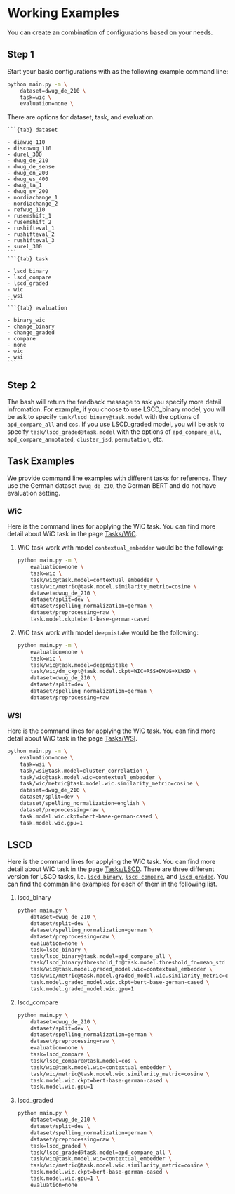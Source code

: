 # Working Examples

You can create an combination of configurations based on your needs.

## Step 1

Start your basic configurations with as the following example command line:

```sh
python main.py -m \
    dataset=dwug_de_210 \
    task=wic \
    evaluation=none \
```

There are options for dataset, task, and evaluation.

````{tabs}
```{tab} dataset

- diawug_110
- discowug_110
- durel_300
- dwug_de_210
- dwug_de_sense
- dwug_en_200
- dwug_es_400
- dwug_la_1
- dwug_sv_200
- nordiachange_1
- nordiachange_2
- refwug_110
- rusemshift_1
- rusemshift_2
- rushifteval_1
- rushifteval_2
- rushifteval_3
- surel_300
```
```{tab} task

- lscd_binary
- lscd_compare
- lscd_graded
- wic
- wsi
```
```{tab} evaluation

- binary_wic
- change_binary
- change_graded
- compare
- none
- wic
- wsi
```
````

## Step 2

The bash will return the feedback message to ask you specify more detail infromation. For example, if you choose to use LSCD_binary model, you will be ask to specify `task/lscd_binary@task.model` with the options of `apd_compare_all` and `cos`. If you use LSCD_graded model, you will be ask to specify `task/lscd_graded@task.model` with the options of `apd_compare_all`, `apd_compare_annotated`, `cluster_jsd`, `permutation`, etc.

## Task Examples

We provide command line examples with different tasks for reference. They use the German dataset `dwug_de_210`, the German BERT and do not have evaluation setting.

### WiC

Here is the command lines for applying the WiC task. You can find more detail about WiC task in the page [Tasks/WiC](tasks/wic.md).

1. WiC task work with model `contextual_embedder` would be the following:

    ```sh
    python main.py -m \
        evaluation=none \
        task=wic \
        task/wic@task.model=contextual_embedder \
        task/wic/metric@task.model.similarity_metric=cosine \
        dataset=dwug_de_210 \
        dataset/split=dev \
        dataset/spelling_normalization=german \
        dataset/preprocessing=raw \
        task.model.ckpt=bert-base-german-cased
    ```

    <!-- 
    /mount/arbeitsdaten20/projekte/cik/users/kuan-yu/LSCDBenchmark/.venv/lib64/python3.10/site-packages/hydra/_internal/callbacks.py:26: UserWarning: Callback ResultCollector.on_multirun_end raised NotADirectoryError: [Errno 20] Not a directory: '/mount/arbeitsdaten20/projekte/cik/users/kuan-yu/LSCDBenchmark/multirun/2023-05-19/17-21-55/multirun.yaml/.hydra/config.yaml' 
      warnings.warn(
    ** the directory should be '.../hh-mm-ss/0/.hydra/config.yaml'
     -->

2. WiC task work with model `deepmistake` would be the following:

    ```sh
    python main.py -m \
        evaluation=none \
        task=wic \
        task/wic@task.model=deepmistake \
        task/wic/dm_ckpt@task.model.ckpt=WIC+RSS+DWUG+XLWSD \
        dataset=dwug_de_210 \
        dataset/split=dev \
        dataset/spelling_normalization=german \
        dataset/preprocessing=raw
    ```

    <!-- 
    task/wic/dm_ckpt@task.model.ckpt=
    WIC+RSS+DWUG+XLWSD (x)
    WIC_DWUG+XLWSD (x)
    WIC_RSS (x)
    first_concat (x)
    mean_dist_l1ndotn_CE (x)
    mean_dist_l1ndotn_MSE (x)
    -->

    <!-- 
    Error in call to target 'src.wic.deepmistake.Cache':
    AttributeError("'Cache' object has no attribute 'metadata'")
    full_key: task.model.cache
    -->

### WSI

Here is the command lines for applying the WiC task. You can find more detail about WiC task in the page [Tasks/WSI](tasks/wsi.md).

```sh
python main.py -m \
    evaluation=none \
    task=wsi \
    task/wsi@task.model=cluster_correlation \
    task/wic@task.model.wic=contextual_embedder \
    task/wic/metric@task.model.wic.similarity_metric=cosine \
    dataset=dwug_de_210 \
    dataset/split=dev \
    dataset/spelling_normalization=english \
    dataset/preprocessing=raw \
    task.model.wic.ckpt=bert-base-german-cased \
    task.model.wic.gpu=1
```

<!-- 
Traceback (most recent call last):
  File "/mount/arbeitsdaten20/projekte/cik/users/kuan-yu/LSCDBenchmark/src/wsi/model.py", line 35, in similarity_matrix
    similarity_matrix[i, j] = pairs_to_similarities[(use_1, use_2)]
KeyError: (Use(identifier='2532889X_1946-10-18_01_059.tcf.xml-2-15', grouping='2', context='Mit geheimnisvoller Miene flüsterten die von Michael Bohnen Entsandten jedem zu, daß heute eine Sensation zu erwarten sei.', target='Sensation', indices=(96, 105), pos='NN'), Use(identifier='2532889X_1946-10-18_01_059.tcf.xml-2-15', grouping='2', context='Mit geheimnisvoller Miene flüsterten die von Michael Bohnen Entsandten jedem zu, daß heute eine Sensation zu erwarten sei.', target='Sensation', indices=(96, 105), pos='NN'))

During handling of the above exception, another exception occurred:

Traceback (most recent call last):
  File "/mount/arbeitsdaten20/projekte/cik/users/kuan-yu/LSCDBenchmark/main.py", line 12, in main
    return run(*instantiate(config))
  File "/mount/arbeitsdaten20/projekte/cik/users/kuan-yu/LSCDBenchmark/src/utils/runner.py", line 121, in run
    predictions.update(dict(zip(ids, model.predict(uses))))
  File "/mount/arbeitsdaten20/projekte/cik/users/kuan-yu/LSCDBenchmark/src/wsi/correlation_clustering.py", line 22, in predict
    similarity_matrix = self.similarity_matrix(use_pairs)
  File "/mount/arbeitsdaten20/projekte/cik/users/kuan-yu/LSCDBenchmark/src/wsi/model.py", line 37, in similarity_matrix
    similarity_matrix[i, j] = pairs_to_similarities[(use_2, use_1)]
KeyError: (Use(identifier='2532889X_1946-10-18_01_059.tcf.xml-2-15', grouping='2', context='Mit geheimnisvoller Miene flüsterten die von Michael Bohnen Entsandten jedem zu, daß heute eine Sensation zu erwarten sei.', target='Sensation', indices=(96, 105), pos='NN'), Use(identifier='2532889X_1946-10-18_01_059.tcf.xml-2-15', grouping='2', context='Mit geheimnisvoller Miene flüsterten die von Michael Bohnen Entsandten jedem zu, daß heute eine Sensation zu erwarten sei.', target='Sensation', indices=(96, 105), pos='NN'))
 -->

## LSCD

Here is the command lines for applying the WiC task. You can find more detail about WiC task in the page [Tasks/LSCD](tasks/lscd.md). There are three different version for LSCD tasks, i.e. [`lscd_binary`](1.), [`lscd_compare`](2.), and [`lscd_graded`](3.). You can find the comman line examples for each of them in the following list.

1. lscd_binary

    ```sh
    python main.py \
        dataset=dwug_de_210 \
        dataset/split=dev \
        dataset/spelling_normalization=german \
        dataset/preprocessing=raw \
        evaluation=none \
        task=lscd_binary \
        task/lscd_binary@task.model=apd_compare_all \
        task/lscd_binary/threshold_fn@task.model.threshold_fn=mean_std \
        task/wic@task.model.graded_model.wic=contextual_embedder \
        task/wic/metric@task.model.graded_model.wic.similarity_metric=cosine \
        task.model.graded_model.wic.ckpt=bert-base-german-cased \
        task.model.graded_model.wic.gpu=1
    ```

2. lscd_compare

    ```sh
    python main.py \
        dataset=dwug_de_210 \
        dataset/split=dev \
        dataset/spelling_normalization=german \
        dataset/preprocessing=raw \
        evaluation=none \
        task=lscd_compare \
        task/lscd_compare@task.model=cos \
        task/wic@task.model.wic=contextual_embedder \
        task/wic/metric@task.model.wic.similarity_metric=cosine \
        task.model.wic.ckpt=bert-base-german-cased \
        task.model.wic.gpu=1
    ```

    <!-- 
    error with task/lscd_compare@task.model=apd_compare_all
    /mount/arbeitsdaten20/projekte/cik/users/kuan-yu/LSCDBenchmark/.venv/lib64/python3.10/site-packages/hydra/_internal/callbacks.py:26: UserWarning: Callback ResultCollector.on_run_end raised NotImplementedError: 
    warnings.warn(
    Error executing job with overrides: ['dataset=dwug_de_210', 'dataset/split=dev', 'dataset/spelling_normalization=german', 'dataset/preprocessing=raw', 'evaluation=none', 'task=lscd_compare', 'task/lscd_compare@task.model=apd_compare_all', 'task/wic@task.model.wic=contextual_embedder', 'task/wic/metric@task.model.wic.similarity_metric=cosine', 'task.model.wic.ckpt=bert-base-german-cased', 'task.model.wic.gpu=1']
    Error locating target 'src.lscd.ApdCompareAll', see chained exception above.
    full_key: task.model

    * error with task/lscd_compare@task.model=cos
    /mount/arbeitsdaten20/projekte/cik/users/kuan-yu/LSCDBenchmark/.venv/lib64/python3.10/site-packages/hydra/_internal/callbacks.py:26: UserWarning: Callback ResultCollector.on_run_end raised NotImplementedError: 
    warnings.warn(
    ** solved by empty the previous output

    * error with task/lscd_compare@task.model=cluster_jsd
    /mount/arbeitsdaten20/projekte/cik/users/kuan-yu/LSCDBenchmark/.venv/lib64/python3.10/site-packages/hydra/_internal/callbacks.py:26: UserWarning: Callback ResultCollector.on_run_end raised NotImplementedError: 
    warnings.warn(
    Error executing job with overrides: ['dataset=dwug_de_210', 'dataset/split=dev', 'dataset/spelling_normalization=german', 'dataset/preprocessing=raw', 'evaluation=none', 'task=lscd_compare', 'task/lscd_compare@task.model=cluster_jsd', 'task/wsi@task.model.wsi=cluster_correlation', 'task/wic@task.model.wsi.wic=contextual_embedder', 'task/wic/metric@task.model.wsi.wic.similarity_metric=cosine', 'task.model.wsi.wic.ckpt=bert-base-german-cased', 'task.model.wsi.wic.gpu=1']
    Error in call to target 'src.lscd.cluster_jsd.ClusterJSD':
    TypeError("Can't instantiate abstract class ClusterJSD with abstract method predict_all")
    full_key: task.model
    ** after running this command lines, the warning message starts to show up
    -->

3. lscd_graded

    ```sh
    python main.py \
        dataset=dwug_de_210 \
        dataset/split=dev \
        dataset/spelling_normalization=german \
        dataset/preprocessing=raw \
        task=lscd_graded \
        task/lscd_graded@task.model=apd_compare_all \
        task/wic@task.model.wic=contextual_embedder \
        task/wic/metric@task.model.wic.similarity_metric=cosine \
        task.model.wic.ckpt=bert-base-german-cased \
        task.model.wic.gpu=1 \
        evaluation=none
    ```